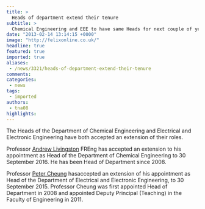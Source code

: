 ```yaml
---
title: >
  Heads of department extend their tenure
subtitle: >
  Chemical Engineering and EEE to have same Heads for next couple of years
date: "2013-02-14 13:14:15 +0000"
image: "http://felixonline.co.uk/"
headline: true
featured: true
imported: true
aliases:
 - /news/3321/heads-of-department-extend-their-tenure
comments:
categories:
 - news
tags:
 - imported
authors:
 - tna08
highlights:
---
```


The Heads of the Department of Chemical Engineering and Electrical and Electronic Engineering have both accepted an extension of their roles.

Professor [Andrew Livingston](http://www3.imperial.ac.uk/people/a.livingston) FREng has accepted an extension to his appointment as Head of the Department of Chemical Engineering to 30 September 2016. He has been Head of Department since 2008.

Professor [Peter Cheung](http://www.ee.ic.ac.uk/pcheung/) hasaccepted an extension of his appointment as Head of the Department of Electrical and Electronic Engineering, to 30 September 2015. Professor Cheung was first appointed Head of Department in 2008 and appointed Deputy Principal (Teaching) in the Faculty of Engineering in 2011.
